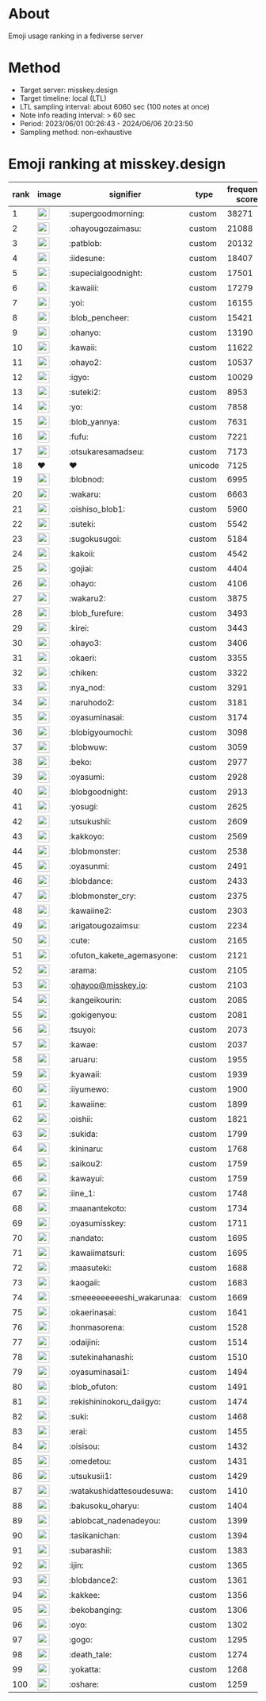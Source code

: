 # About
Emoji usage ranking in a fediverse server

# Method
- Target server: misskey.design
- Target timeline: local (LTL)
- LTL sampling interval: about 6060 sec (100 notes at once)
- Note info reading interval: > 60 sec
- Period: 2023/06/01 00:26:43 - 2024/06/06 20:23:50 
- Sampling method: non-exhaustive

# Emoji ranking at misskey.design

|rank|image|signifier|type|frequency score|
|----|----|----|----|----|
|1|<img height="24" src="https://misskey.design/emoji/supergoodmorning.webp">|:supergoodmorning:|custom|38271|
|2|<img height="24" src="https://misskey.design/emoji/ohayougozaimasu.webp">|:ohayougozaimasu:|custom|21088|
|3|<img height="24" src="https://misskey.design/emoji/patblob.webp">|:patblob:|custom|20132|
|4|<img height="24" src="https://misskey.design/emoji/iidesune.webp">|:iidesune:|custom|18407|
|5|<img height="24" src="https://misskey.design/emoji/supecialgoodnight.webp">|:supecialgoodnight:|custom|17501|
|6|<img height="24" src="https://misskey.design/emoji/kawaiii.webp">|:kawaiii:|custom|17279|
|7|<img height="24" src="https://misskey.design/emoji/yoi.webp">|:yoi:|custom|16155|
|8|<img height="24" src="https://misskey.design/emoji/blob_pencheer.webp">|:blob_pencheer:|custom|15421|
|9|<img height="24" src="https://misskey.design/emoji/ohanyo.webp">|:ohanyo:|custom|13190|
|10|<img height="24" src="https://misskey.design/emoji/kawaii.webp">|:kawaii:|custom|11622|
|11|<img height="24" src="https://misskey.design/emoji/ohayo2.webp">|:ohayo2:|custom|10537|
|12|<img height="24" src="https://misskey.design/emoji/igyo.webp">|:igyo:|custom|10029|
|13|<img height="24" src="https://misskey.design/emoji/suteki2.webp">|:suteki2:|custom|8953|
|14|<img height="24" src="https://misskey.design/emoji/yo.webp">|:yo:|custom|7858|
|15|<img height="24" src="https://misskey.design/emoji/blob_yannya.webp">|:blob_yannya:|custom|7631|
|16|<img height="24" src="https://misskey.design/emoji/fufu.webp">|:fufu:|custom|7221|
|17|<img height="24" src="https://misskey.design/emoji/otsukaresamadseu.webp">|:otsukaresamadseu:|custom|7173|
|18|❤|❤|unicode|7125|
|19|<img height="24" src="https://misskey.design/emoji/blobnod.webp">|:blobnod:|custom|6995|
|20|<img height="24" src="https://misskey.design/emoji/wakaru.webp">|:wakaru:|custom|6663|
|21|<img height="24" src="https://misskey.design/emoji/oishiso_blob1.webp">|:oishiso_blob1:|custom|5960|
|22|<img height="24" src="https://misskey.design/emoji/suteki.webp">|:suteki:|custom|5542|
|23|<img height="24" src="https://misskey.design/emoji/sugokusugoi.webp">|:sugokusugoi:|custom|5184|
|24|<img height="24" src="https://misskey.design/emoji/kakoii.webp">|:kakoii:|custom|4542|
|25|<img height="24" src="https://misskey.design/emoji/gojiai.webp">|:gojiai:|custom|4404|
|26|<img height="24" src="https://misskey.design/emoji/ohayo.webp">|:ohayo:|custom|4106|
|27|<img height="24" src="https://misskey.design/emoji/wakaru2.webp">|:wakaru2:|custom|3875|
|28|<img height="24" src="https://misskey.design/emoji/blob_furefure.webp">|:blob_furefure:|custom|3493|
|29|<img height="24" src="https://misskey.design/emoji/kirei.webp">|:kirei:|custom|3443|
|30|<img height="24" src="https://misskey.design/emoji/ohayo3.webp">|:ohayo3:|custom|3406|
|31|<img height="24" src="https://misskey.design/emoji/okaeri.webp">|:okaeri:|custom|3355|
|32|<img height="24" src="https://misskey.design/emoji/chiken.webp">|:chiken:|custom|3322|
|33|<img height="24" src="https://misskey.design/emoji/nya_nod.webp">|:nya_nod:|custom|3291|
|34|<img height="24" src="https://misskey.design/emoji/naruhodo2.webp">|:naruhodo2:|custom|3181|
|35|<img height="24" src="https://misskey.design/emoji/oyasuminasai.webp">|:oyasuminasai:|custom|3174|
|36|<img height="24" src="https://misskey.design/emoji/blobigyoumochi.webp">|:blobigyoumochi:|custom|3098|
|37|<img height="24" src="https://misskey.design/emoji/blobwuw.webp">|:blobwuw:|custom|3059|
|38|<img height="24" src="https://misskey.design/emoji/beko.webp">|:beko:|custom|2977|
|39|<img height="24" src="https://misskey.design/emoji/oyasumi.webp">|:oyasumi:|custom|2928|
|40|<img height="24" src="https://misskey.design/emoji/blobgoodnight.webp">|:blobgoodnight:|custom|2913|
|41|<img height="24" src="https://misskey.design/emoji/yosugi.webp">|:yosugi:|custom|2625|
|42|<img height="24" src="https://misskey.design/emoji/utsukushii.webp">|:utsukushii:|custom|2609|
|43|<img height="24" src="https://misskey.design/emoji/kakkoyo.webp">|:kakkoyo:|custom|2569|
|44|<img height="24" src="https://misskey.design/emoji/blobmonster.webp">|:blobmonster:|custom|2538|
|45|<img height="24" src="https://misskey.design/emoji/oyasunmi.webp">|:oyasunmi:|custom|2491|
|46|<img height="24" src="https://misskey.design/emoji/blobdance.webp">|:blobdance:|custom|2433|
|47|<img height="24" src="https://misskey.design/emoji/blobmonster_cry.webp">|:blobmonster_cry:|custom|2375|
|48|<img height="24" src="https://misskey.design/emoji/kawaiine2.webp">|:kawaiine2:|custom|2303|
|49|<img height="24" src="https://misskey.design/emoji/arigatougozaimsu.webp">|:arigatougozaimsu:|custom|2234|
|50|<img height="24" src="https://misskey.design/emoji/cute.webp">|:cute:|custom|2165|
|51|<img height="24" src="https://misskey.design/emoji/ofuton_kakete_agemasyone.webp">|:ofuton_kakete_agemasyone:|custom|2121|
|52|<img height="24" src="https://misskey.design/emoji/arama.webp">|:arama:|custom|2105|
|53|<img height="24" src="https://misskey.design/emoji/ohayoo.webp">|:ohayoo@misskey.io:|custom|2103|
|54|<img height="24" src="https://misskey.design/emoji/kangeikourin.webp">|:kangeikourin:|custom|2085|
|55|<img height="24" src="https://misskey.design/emoji/gokigenyou.webp">|:gokigenyou:|custom|2081|
|56|<img height="24" src="https://misskey.design/emoji/tsuyoi.webp">|:tsuyoi:|custom|2073|
|57|<img height="24" src="https://misskey.design/emoji/kawae.webp">|:kawae:|custom|2037|
|58|<img height="24" src="https://misskey.design/emoji/aruaru.webp">|:aruaru:|custom|1955|
|59|<img height="24" src="https://misskey.design/emoji/kyawaii.webp">|:kyawaii:|custom|1939|
|60|<img height="24" src="https://misskey.design/emoji/iiyumewo.webp">|:iiyumewo:|custom|1900|
|61|<img height="24" src="https://misskey.design/emoji/kawaiine.webp">|:kawaiine:|custom|1899|
|62|<img height="24" src="https://misskey.design/emoji/oishii.webp">|:oishii:|custom|1821|
|63|<img height="24" src="https://misskey.design/emoji/sukida.webp">|:sukida:|custom|1799|
|64|<img height="24" src="https://misskey.design/emoji/kininaru.webp">|:kininaru:|custom|1768|
|65|<img height="24" src="https://misskey.design/emoji/saikou2.webp">|:saikou2:|custom|1759|
|66|<img height="24" src="https://misskey.design/emoji/kawayui.webp">|:kawayui:|custom|1759|
|67|<img height="24" src="https://misskey.design/emoji/iine_1.webp">|:iine_1:|custom|1748|
|68|<img height="24" src="https://misskey.design/emoji/maanantekoto.webp">|:maanantekoto:|custom|1734|
|69|<img height="24" src="https://misskey.design/emoji/oyasumisskey.webp">|:oyasumisskey:|custom|1711|
|70|<img height="24" src="https://misskey.design/emoji/nandato.webp">|:nandato:|custom|1695|
|71|<img height="24" src="https://misskey.design/emoji/kawaiimatsuri.webp">|:kawaiimatsuri:|custom|1695|
|72|<img height="24" src="https://misskey.design/emoji/maasuteki.webp">|:maasuteki:|custom|1688|
|73|<img height="24" src="https://misskey.design/emoji/kaogaii.webp">|:kaogaii:|custom|1683|
|74|<img height="24" src="https://misskey.design/emoji/smeeeeeeeeeshi_wakarunaa.webp">|:smeeeeeeeeeshi_wakarunaa:|custom|1669|
|75|<img height="24" src="https://misskey.design/emoji/okaerinasai.webp">|:okaerinasai:|custom|1641|
|76|<img height="24" src="https://misskey.design/emoji/honmasorena.webp">|:honmasorena:|custom|1528|
|77|<img height="24" src="https://misskey.design/emoji/odaijini.webp">|:odaijini:|custom|1514|
|78|<img height="24" src="https://misskey.design/emoji/sutekinahanashi.webp">|:sutekinahanashi:|custom|1510|
|79|<img height="24" src="https://misskey.design/emoji/oyasuminasai1.webp">|:oyasuminasai1:|custom|1494|
|80|<img height="24" src="https://misskey.design/emoji/blob_ofuton.webp">|:blob_ofuton:|custom|1491|
|81|<img height="24" src="https://misskey.design/emoji/rekishininokoru_daiigyo.webp">|:rekishininokoru_daiigyo:|custom|1474|
|82|<img height="24" src="https://misskey.design/emoji/suki.webp">|:suki:|custom|1468|
|83|<img height="24" src="https://misskey.design/emoji/erai.webp">|:erai:|custom|1455|
|84|<img height="24" src="https://misskey.design/emoji/oisisou.webp">|:oisisou:|custom|1432|
|85|<img height="24" src="https://misskey.design/emoji/omedetou.webp">|:omedetou:|custom|1431|
|86|<img height="24" src="https://misskey.design/emoji/utsukusii1.webp">|:utsukusii1:|custom|1429|
|87|<img height="24" src="https://misskey.design/emoji/watakushidattesoudesuwa.webp">|:watakushidattesoudesuwa:|custom|1410|
|88|<img height="24" src="https://misskey.design/emoji/bakusoku_oharyu.webp">|:bakusoku_oharyu:|custom|1404|
|89|<img height="24" src="https://misskey.design/emoji/ablobcat_nadenadeyou.webp">|:ablobcat_nadenadeyou:|custom|1399|
|90|<img height="24" src="https://misskey.design/emoji/tasikanichan.webp">|:tasikanichan:|custom|1394|
|91|<img height="24" src="https://misskey.design/emoji/subarashii.webp">|:subarashii:|custom|1383|
|92|<img height="24" src="https://misskey.design/emoji/ijin.webp">|:ijin:|custom|1365|
|93|<img height="24" src="https://misskey.design/emoji/blobdance2.webp">|:blobdance2:|custom|1361|
|94|<img height="24" src="https://misskey.design/emoji/kakkee.webp">|:kakkee:|custom|1356|
|95|<img height="24" src="https://misskey.design/emoji/bekobanging.webp">|:bekobanging:|custom|1306|
|96|<img height="24" src="https://misskey.design/emoji/oyo.webp">|:oyo:|custom|1302|
|97|<img height="24" src="https://misskey.design/emoji/gogo.webp">|:gogo:|custom|1295|
|98|<img height="24" src="https://misskey.design/emoji/death_tale.webp">|:death_tale:|custom|1274|
|99|<img height="24" src="https://misskey.design/emoji/yokatta.webp">|:yokatta:|custom|1268|
|100|<img height="24" src="https://misskey.design/emoji/oshare.webp">|:oshare:|custom|1259|
